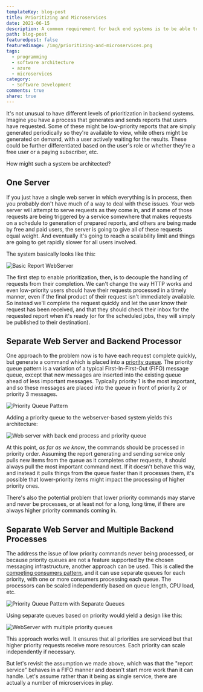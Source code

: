 ```yaml
---
templateKey: blog-post
title: Prioritizing and Microservices
date: 2021-06-15
description: A common requirement for back end systems is to be able to prioritize requests. With a small number of moving pieces, a simple prioritization system works fine. But things grow more complicated when a full microservices architecture is considered.
path: blog-post
featuredpost: false
featuredimage: /img/prioritizing-and-microservices.png
tags:
  - programming
  - software architecture
  - azure
  - microservices
category:
  - Software Development
comments: true
share: true
---
```


It's not unusual to have different levels of prioritization in backend systems. Imagine you have a process that generates and sends reports that users have requested. Some of these might be low-priority reports that are simply generated periodically so they're available to view, while others might be generated on demand, with a user actively waiting for the results. These could be further differentiated based on the user's role or whether they're a free user or a paying subscriber, etc.

How might such a system be architected?

## One Server

If you just have a single web server in which everything is in process, then you probably don't have much of a way to deal with these issues. Your web server will attempt to serve requests as they come in, and if some of those requests are being triggered by a service somewhere that makes requests on a schedule to generation of prepared reports, and others are being made by free and paid users, the server is going to give all of these requests equal weight. And eventually it's going to reach a scalability limit and things are going to get rapidly slower for all users involved.

The system basically looks like this:

![Basic Report WebServer](/img/report-webserver.png)

The first step to enable prioritization, then, is to decouple the handling of requests from their completion. We can't change the way HTTP works and even low-priority users should have their requests processed in a timely manner, even if the final product of their request isn't immediately available. So instead we'll complete the request quickly and let the user know their request has been received, and that they should check their inbox for the requested report when it's ready (or for the scheduled jobs, they will simply be published to their destination).

## Separate Web Server and Backend Processor

One approach to the problem now is to have each request complete quickly, but generate a command which is placed into a [priority queue](https://docs.microsoft.com/en-us/azure/architecture/patterns/priority-queue). The priority queue pattern is a variation of a typical First-In-First-Out (FIFO) message queue, except that new messages are inserted into the existing queue ahead of less important messages. Typically priority 1 is the most important, and so these messages are placed into the queue in front of priority 2 or priority 3 messages.

![Priority Queue Pattern](/img/priority-queue-pattern.png)

Adding a priority queue to the webserver-based system yields this architecture:

![Web server with back end process and priority queue](/img/webserver-backendserver-priorityqueue.png)

At this point, *as far as we know*, the commands should be processed in priority order. Assuming the report generating and sending service only pulls new items from the queue as it completes other requests, it should always pull the most important command next. If it doesn't behave this way, and instead it pulls things from the queue faster than it processes them, it's possible that lower-priority items might impact the processing of higher priority ones.

There's also the potential problem that lower priority commands may starve and never be processes, or at least not for a long, long time, if there are always higher priority commands coming in.

## Separate Web Server and Multiple Backend Processes

The address the issue of low priority commands never being processed, or because priority queues are not a feature supported by the chosen messaging infrastructure, another approach can be used. This is called the [competing consumers pattern](https://docs.microsoft.com/en-us/azure/architecture/patterns/competing-consumers), and it can use separate queues for each priority, with one or more consumers processing each queue. The processors can be scaled independently based on queue length, CPU load, etc.

![Priority Queue Pattern with Separate Queues](/img/priority-queue-separate.png)

Using separate queues based on priority would yield a design like this:

![WebServer with multiple priority queues](/img/webserver-multiple-queues.png)

This approach works well. It ensures that all priorities are serviced but that higher priority requests receive more resources. Each priority can scale independently if necessary.

But let's revisit the assumption we made above, which was that the "report service" behaves in a FIFO manner and doesn't start more work than it can handle. Let's assume rather than it being as single service, there are actually a number of microservices in play.
